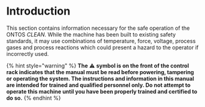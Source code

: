 # Introduction

This section contains information necessary for the safe operation of the ONTOS _CLEAN_. While the machine has been built to existing safety standards, it may use combinations of temperature, force, voltage, process gases and process reactions which could present a hazard to the operator if incorrectly used.

{% hint style="warning" %}
**The** :warning: **symbol is on the front of the control rack indicates that the manual must be read before powering, tampering or operating the system. The instructions and information in this manual are intended for trained and qualified personnel only. Do not attempt to operate this machine until you have been properly trained and certified to do so.**
{% endhint %}
